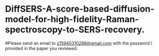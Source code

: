 # DiffSERS-A-score-based-diffusion-model-for-high-fidelity-Raman-spectroscopy-to-SERS-recovery.
#Please send an email to z15940310288@gmail.com with the password I provided in the paper you reviewed.
